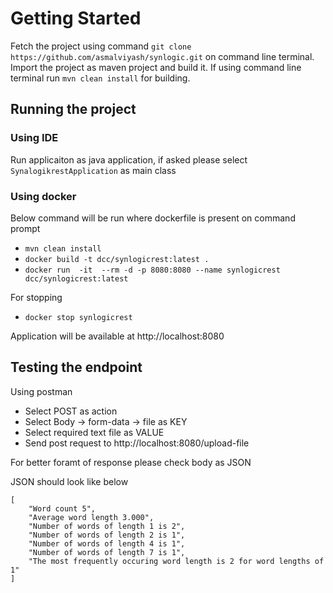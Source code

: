 # Getting Started
Fetch the project using command `git clone https://github.com/asmalviyash/synlogic.git` on command line terminal. 
 Import the project as maven project and build it.
 If using command line terminal run `mvn clean install` for building.


## Running the project 
### Using IDE 
Run applicaiton as java application, if asked please select `SynalogikrestApplication` as main class
### Using docker
Below command will be run where dockerfile is present on command prompt
* `mvn clean install`
* `docker build -t dcc/synlogicrest:latest .`
* `docker run  -it  --rm -d -p 8080:8080 --name synlogicrest dcc/synlogicrest:latest`

For stopping
* `docker stop synlogicrest`

Application will be available at http://localhost:8080

## Testing the endpoint
Using postman 
* Select POST as action 
* Select Body -> form-data -> file as KEY
* Select required text file as VALUE
* Send post request to http://localhost:8080/upload-file

For better foramt of response please check body as JSON

JSON should look like below

```
[
    "Word count 5",
    "Average word length 3.000",
    "Number of words of length 1 is 2",
    "Number of words of length 2 is 1",
    "Number of words of length 4 is 1",
    "Number of words of length 7 is 1",
    "The most frequently occuring word length is 2 for word lengths of 1"
]
```